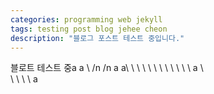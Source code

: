 ```yaml
---
categories: programming web jekyll
tags: testing post blog jehee cheon
description: "블로그 포스트 테스트 중입니다."
---
```

블로트 테스트 중a
a
\\
/n
/n 
a
a\\
\\
\\
\\
\\
\\
\\
\\
\\
\\
\\
\\
a
\\
\
\\
\\
\\
\\
a